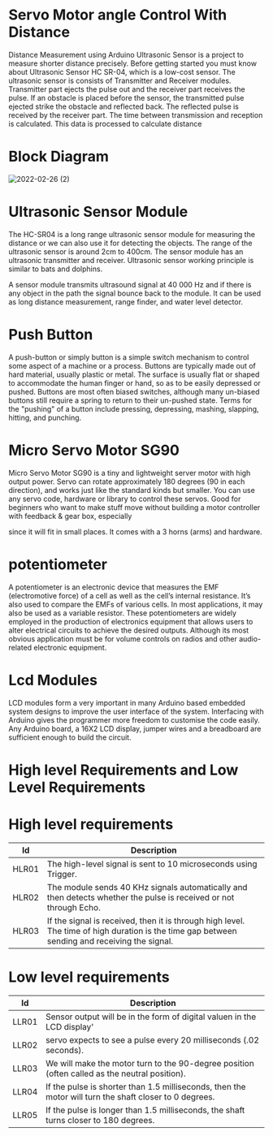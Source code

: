 # Servo Motor angle Control With Distance

Distance Measurement using Arduino Ultrasonic Sensor is a project to measure shorter distance precisely. 
Before getting started you must know about Ultrasonic Sensor HC SR-04, which is a low-cost sensor. The ultrasonic
 sensor is consists of Transmitter and Receiver modules. Transmitter part ejects the pulse out and the receiver part receives the pulse. 
If an obstacle is placed before the sensor, the transmitted pulse ejected strike the obstacle and reflected back.
 The reflected pulse is received by the receiver part. The time between transmission and reception is calculated. 
This data is processed to calculate distance

# Block Diagram
![2022-02-26 (2)](https://user-images.githubusercontent.com/98897256/155836916-a0587b67-eb00-41ad-adf1-37b6d478c5a2.png)




# Ultrasonic Sensor Module 
The HC-SR04 is a long range ultrasonic sensor module for measuring the distance or we can also use it for detecting the objects. 
The range of the ultrasonic sensor is around 2cm to 400cm. The sensor module has an ultrasonic transmitter and receiver. 
Ultrasonic sensor working principle is similar to bats and dolphins.

A sensor module transmits ultrasound signal at 40 000 Hz and if there is any object in the path the signal bounce back to the module. 
It can be used as long distance measurement, range finder, and water level detector.

# Push Button
A push-button or simply button is a simple switch mechanism to control some aspect of a machine or a process. 
Buttons are typically made out of hard material, usually plastic or metal. The surface is usually flat or shaped to accommodate the 
human finger or hand, so as to be easily depressed or pushed. Buttons are most often biased switches, although many un-biased buttons 
still require a spring to return to their un-pushed state. Terms for the "pushing" of a button include pressing, depressing, mashing, slapping,
hitting, and punching.

# Micro Servo Motor SG90
Micro Servo Motor SG90 is a tiny and lightweight server motor with high output power. Servo can rotate approximately 180 degrees (90 in each direction), and works just like the standard kinds but smaller.
You can use any servo code, hardware or library to control these servos. Good for beginners who want to make stuff move without building a motor controller with feedback & gear box, especially 

since it will fit in small places. It comes with a 3 horns (arms) and hardware.

# potentiometer 
A potentiometer is an electronic device that measures the EMF (electromotive force) of a cell as well as the cell’s internal resistance. It’s also used to compare the EMFs of various cells.
In most applications, it may also be used as a variable resistor. These potentiometers are widely employed in the production of electronics equipment that allows users to alter electrical circuits 
to achieve the desired outputs. Although its most obvious application must be for volume controls on radios and other audio-related electronic equipment.

# Lcd Modules
LCD modules form a very important in many Arduino based embedded system designs to improve the user interface of the system. Interfacing with Arduino gives the programmer more freedom to customise the 
code easily. Any Arduino board, a 16X2 LCD display, jumper wires and a breadboard are sufficient enough to build the circuit.

# High level Requirements and Low Level Requirements 
# High level requirements
| Id    | Description |
| ---   |    ---      |
|  HLR01 |The high-level signal is sent to 10 microseconds using Trigger.|
|  HLR02 |The module sends 40 KHz signals automatically and then detects whether the pulse is received or not through Echo.|
|  HLR03 |If the signal is received, then it is through high level. The time of high duration is the time gap between sending and receiving the signal.|

# Low level requirements
| Id    | Description |
| ---   |    ---      |
| LLR01 | Sensor output will be in the form of digital valuen in the LCD display'|
| LLR02 | servo expects to see a pulse every 20 milliseconds (.02 seconds).
| LLR03	| We will make the motor turn to the 90-degree position (often called as the neutral position).|
| LLR04 | If the pulse is shorter than 1.5 milliseconds, then the motor will turn the shaft closer to 0 degrees. |
| LLR05 | If the pulse is longer than 1.5 milliseconds, the shaft turns closer to 180 degrees.|

